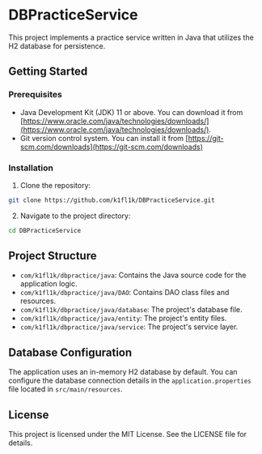 # DBPracticeService

This project implements a practice service written in Java that utilizes the H2 database for persistence.

## Getting Started

### Prerequisites

* Java Development Kit (JDK) 11 or above. You can download it from [https://www.oracle.com/java/technologies/downloads/](https://www.oracle.com/java/technologies/downloads/).
* Git version control system. You can install it from [https://git-scm.com/downloads](https://git-scm.com/downloads)

### Installation

1. Clone the repository:

```bash
git clone https://github.com/k1fl1k/DBPracticeService.git
```

2. Navigate to the project directory:

```bash
cd DBPracticeService
```

## Project Structure

* `com/k1fl1k/dbpractice/java`: Contains the Java source code for the application logic.
* `com/k1fl1k/dbpractice/java/DAO`: Contains DAO class files and resources.
* `com/k1fl1k/dbpractice/java/database`: The project's database file.
* `com/k1fl1k/dbpractice/java/entity`: The project's entity files.
* `com/k1fl1k/dbpractice/java/service`: The project's service layer.

## Database Configuration

The application uses an in-memory H2 database by default. You can configure the database connection details in the `application.properties` file located in `src/main/resources`.

## License

This project is licensed under the MIT License. See the LICENSE file for details.
